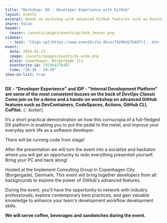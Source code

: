 ```yaml
---
title: "Workshop: DX - Developer Experience with GitHub"
layout: event2
excerpt: Hands on workshop with advanced GitHub features such as DevContainers, CodeSpaces, Actions, GitHub CLI, CoPilot
share: false
header:
  teaser: /assets/images/events/github_teaser.png
sidebar:
  - text: "[Sign up](https://www.eventbrite.dk/e/792964276497){: .btn .btn--success target='_blank'}"
event:
  date: 2024-01-23
  image: /assets/images/events/dx-wide.png
  place: Copenhagen, Borgergade 111
  eventbrite-id: 792964276497
  time: "16:30 - 19:30"
show-on-list: true
---
```


**DX - "Developer Experience" and IDP - "Internal Development Platform" are some of the most consistent buzzes on the back of _DevOps Classic_ Come join us for a demo and a hands-on workshop on advanced GitHub features such as DevContainers, CodeSpaces, Actions, GitHub CLI, CoPilot.**
{: .kicker}

It’s a short practical demonstration on how this cornucopia of a full-fledged DX platform is enabling you to put the pedal to the metal, and improve your everyday work life as a software developer.

There will be running code from stage!

After the presentation we will turn the event into a socialize and hackaton where you will get an opportunity to redo everything presented yourself. Bring your PC and hack along!

Hosted at the Implement Consulting Group in Copenhagen City (Borgergade), Denmark, This event will bring together developers from all backgrounds to explore the power of GitHub's advanced features.

During the event, you'll have the opportunity to network with industry professionals, explore contemporary best practices, and gain valuable knowledge to enhance your team's development workflow development skills.

**We will serve coffee, beverages and sandwiches during the event.**
